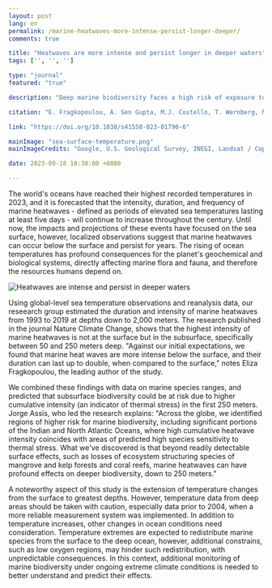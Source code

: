```yaml
---
layout: post
lang: en
permalink: /marine-heatwaves-more-intense-persist-longer-deeper/
comments: true

title: "Heatwaves are more intense and persist longer in deeper waters"
tags: ['', '', '']

type: "journal"
featured: "true"

description: "Deep marine biodiversity faces a high risk of exposure to the cumulative effect of intense and prolonged heatwave events."

citation: "E. Fragkopoulou, A. Sen Gupta, M.J. Costello, T. Wernberg, M.B. Araújo, E.A. Serrão, O. De Clerck, J. Assis (2023) Marine biodiversity exposed to prolonged and intense subsurface heatwaves. Nature Climate Change."

link: "https://doi.org/10.1038/s41558-023-01790-6"

mainImage: "sea-surface-temperature.png"
mainImageCredits: "Google, U.S. Geological Survey, INEGI, Landsat / Copernicus"

date: 2023-09-18 10:30:00 +0800

---
```


The world's oceans have reached their highest recorded temperatures in 2023, and it is forecasted that the intensity, duration, and frequency of marine heatwaves - defined as periods of elevated sea temperatures lasting at least five days - will continue to increase throughout the century. Until now, the impacts and projections of these events have focused on the sea surface, however, localized observations suggest that marine heatwaves can occur below the surface and persist for years. The rising of ocean temperatures has profound consequences for the planet's geochemical and biological systems, directly affecting marine flora and fauna, and therefore the resources humans depend on.

<img src="{{ site.baseurl }}/assets/images/posts/figure2.jpg" alt="Heatwaves are intense and persist in deeper waters" style="max-height: 625px;">

Using global-level sea temperature observations and reanalysis data, our reseearch group estimated the duration and intensity of marine heatwaves from 1993 to 2019 at depths down to 2,000 meters. The research published in the journal Nature Climate Change, shows that the highest intensity of marine heatwaves is not at the surface but in the subsurface, specifically between 50 and 250 meters deep. "Against our initial expectations, we found that marine heat waves are more intense below the surface, and their duration can last up to double, when compared to the surface," notes Eliza Fragkopoulou, the leading author of the study.

We combined these findings with data on marine species ranges, and predicted that subsurface biodiversity could be at risk due to higher cumulative intensity (an indicator of thermal stress) in the first 250 meters. Jorge Assis, who led the research explains: "Across the globe, we identified regions of higher risk for marine biodiversity, including significant portions of the Indian and North Atlantic Oceans, where high cumulative heatwave intensity coincides with areas of predicted high species sensitivity to thermal stress. What we've discovered is that beyond readily detectable surface effects, such as losses of ecosystem structuring species of mangrove and kelp forests and coral reefs, marine heatwaves can have profound effects on deeper biodiversity, down to 250 meters."

A noteworthy aspect of this study is the extension of temperature changes from the surface to greatest depths. However, temperature data from deep areas should be taken with caution, especially data prior to 2004, when a more reliable measurement system was implemented. In addition to temperature increases, other changes in ocean conditions need consideration. Temperature extremes are expected to redistribute marine species from the surface to the deep ocean, however, additional constrains, such as low oxygen regions, may hinder such redistribution, with unpredictable consequences. In this context, additional monitoring of marine biodiversity under ongoing extreme climate conditions is needed to better understand and predict their effects. 



